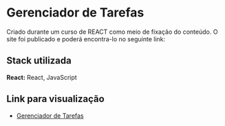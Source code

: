 
# Gerenciador de Tarefas

Criado durante um curso de REACT como meio de fixação do conteúdo. O site foi publicado e poderá encontra-lo no seguinte link:



## Stack utilizada

**React:** React, JavaScript



## Link para visualização

 - [Gerenciador de Tarefas]('img/tarefasreact.netlify.app')
 
